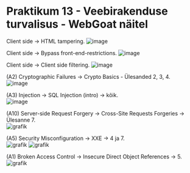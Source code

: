 # Praktikum 13 - Veebirakenduse turvalisus - WebGoat näitel  

Client side -> HTML tampering.
![image](https://github.com/JuhanPauklin/AndmeturbePraktikumid/assets/90179916/645e7be0-12ac-4ac2-a01e-a1e83a9fdda8)

Client side -> Bypass front-end-restrictions.
![image](https://github.com/JuhanPauklin/AndmeturbePraktikumid/assets/90179916/d2df3ebd-b3e0-41ed-ae2f-c456afde4410)

Client side -> Client side filtering.
![image](https://github.com/JuhanPauklin/AndmeturbePraktikumid/assets/90179916/e7b811cb-363e-4689-8c79-089511bcc0e7)

(A2) Cryptographic Failures -> Crypto Basics - Ülesanded 2, 3, 4.  
![image](https://github.com/JuhanPauklin/AndmeturbePraktikumid/assets/90179916/993c5f53-8ff2-43c9-844e-8419b88f736b)

(A3) Injection -> SQL Injection (intro) -> kõik.  
![image](https://github.com/JuhanPauklin/AndmeturbePraktikumid/assets/90179916/ec4656c1-8205-4927-a525-eb0e38e14191)

(A10) Server-side Request Forgery -> Cross-Site Requests Forgeries -> Ülesanne 7.  
![grafik](https://github.com/JuhanPauklin/AndmeturbePraktikumid/assets/90179916/6905f9e4-1101-41f4-90a9-103c08b5dea6)

(A5) Security Misconfiguration -> XXE -> 4 ja 7.  
![grafik](https://github.com/JuhanPauklin/AndmeturbePraktikumid/assets/90179916/656d769e-ba36-4732-b0ad-f64b055383bf)
![grafik](https://github.com/JuhanPauklin/AndmeturbePraktikumid/assets/90179916/6dc2829b-5a9d-4f18-94e4-5360feb4b6d8)


(A1) Broken Access Control -> Insecure Direct Object References -> 5.  
![grafik](https://github.com/JuhanPauklin/AndmeturbePraktikumid/assets/90179916/22c8cb7d-092a-466b-9cb0-c94f03839d8e)

